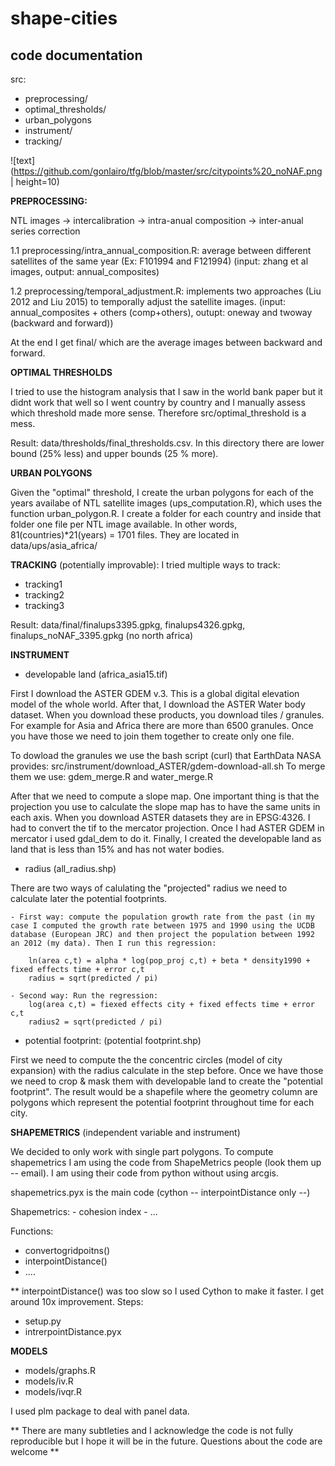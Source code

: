 # shape-cities

## code documentation

src:
- preprocessing/
- optimal_thresholds/
- urban_polygons
- instrument/
- tracking/

![text](https://github.com/gonlairo/tfg/blob/master/src/citypoints%20_noNAF.png | height=10)

**PREPROCESSING:**

NTL images -> intercalibration -> intra-anual composition -> inter-anual series correction

1.1 preprocessing/intra_annual_composition.R: average between different satellites of the same year (Ex: F101994 and F121994) (input: zhang et al images, output: annual_composites)

1.2 preprocessing/temporal_adjustment.R: implements two approaches (Liu 2012 and Liu 2015) to temporally adjust the satellite images. (input: annual_composites + others (comp+others), outupt: oneway and twoway (backward and forward))

At the end I get final/ which are the average images between backward and forward.

**OPTIMAL THRESHOLDS**

I tried to use the histogram analysis that I saw in the world bank paper but it didnt work that well so I went country by country and I manually assess which threshold made more sense. Therefore src/optimal_threshold is a mess.

Result: data/thresholds/final_thresholds.csv. In this directory there are lower bound (25% less) and upper bounds (25 % more).

**URBAN POLYGONS**

Given the "optimal" threshold, I create the urban polygons for each of the years availabe of NTL satellite images (ups_computation.R), which uses the function urban_polygon.R. I create a folder for each country and inside that folder one file per NTL image available. In other words,  81(countries)\*21(years) = 1701 files. They are located in data/ups/asia_africa/

**TRACKING** (potentially improvable): 
I tried multiple ways to track:
- tracking1
- tracking2
- tracking3

Result: data/final/finalups3395.gpkg, finalups4326.gpkg, finalups_noNAF_3395.gpkg (no north africa)

**INSTRUMENT**

- developable land (africa_asia15.tif)

First I download the ASTER GDEM v.3. This is a global digital elevation model of the whole world. After that, I download the  ASTER Water body dataset. When you download these products, you download tiles / granules. For example for Asia and Africa there are more than 6500 granules. Once you have those we need to join them together to create only one file.

To dowload the granules we use the bash script (curl) that EarthData NASA provides: src/instrument/download_ASTER/gdem-download-all.sh
To merge them we use: gdem_merge.R and water_merge.R

After that we need to compute a slope map. One important thing is that the projection you use to calculate the slope map has to have the same units in each axis. When you download ASTER datasets they are in EPSG:4326. I had to convert the tif to the mercator projection. Once I had ASTER GDEM in mercator i used gdal_dem to do it. Finally, I created the developable land as land that is less than 15% and has not water bodies.

- radius (all_radius.shp)

There are two ways of calulating the "projected" radius we need to calculate later the potential footprints.

    - First way: compute the population growth rate from the past (in my case I computed the growth rate between 1975 and 1990 using the UCDB database (European JRC) and then project the population between 1992 an 2012 (my data). Then I run this regression:

        ln(area c,t) = alpha * log(pop_proj c,t) + beta * density1990 + fixed effects time + error c,t
        radius = sqrt(predicted / pi)

    - Second way: Run the regression:
        log(area c,t) = fiexed effects city + fixed effects time + error c,t
        radius2 = sqrt(predicted / pi)


- potential footprint: (potential footprint.shp)

First we need to compute the the concentric circles (model of city expansion) with the radius calculate in the step before. Once we have those we need to crop & mask them with developable land to create the "potential footprint". The result would be a shapefile where the geometry column are polygons which represent the potential footprint throughout time for each city.

**SHAPEMETRICS** (independent variable and instrument)

We decided to only work with single part polygons. To compute shapemetrics I am using the code from ShapeMetrics people (look them up -- email). I am using their code from python without using arcgis.

shapemetrics.pyx is the main code (cython -- interpointDistance only --)

Shapemetrics:
    - cohesion index
    - ...

Functions:
- convertogridpoitns()
- interpointDistance()
- ....

** interpointDistance() was too slow so I used Cython to make it faster. I get around 10x improvement.
Steps:
- setup.py
- intrerpointDistance.pyx

**MODELS**

- models/graphs.R
- models/iv.R
- models/ivqr.R

I used plm package to deal with panel data.

** There are many subtleties and I acknowledge the code is not fully reproducible but I hope it will be in the future. Questions about the code are welcome **
